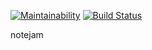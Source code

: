 [![Maintainability](https://api.codeclimate.com/v1/badges/e1937d4dcf1cfc2f07d1/maintainability)](https://codeclimate.com/github/danielyinanc/notejam-spring-gradle/maintainability)
[![Build Status](https://travis-ci.org/danielyinanc/notejam-spring-gradle.svg?branch=master)](https://travis-ci.org/danielyinanc/notejam-spring-gradle)

notejam
